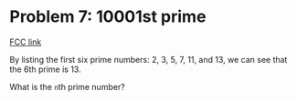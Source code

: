 # Problem 7: 10001st prime

[FCC link](https://www.freecodecamp.org/learn/coding-interview-prep/project-euler/problem-7-10001st-prime)

By listing the first six prime numbers: 2, 3, 5, 7, 11, and 13, we can see that
the 6th prime is 13.

What is the `n`th prime number?
